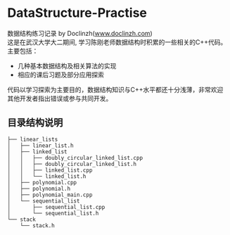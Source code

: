 # DataStructure-Practise
数据结构练习记录 by Doclinzh(www.doclinzh.com)  
这是在武汉大学大二期间, 学习陈刚老师数据结构时积累的一些相关的C++代码。主要包括：
* 几种基本数据结构及相关算法的实现
* 相应的课后习题及部分应用探索  

代码以学习探索为主要目的，数据结构知识与C++水平都还十分浅薄，非常欢迎其他开发者指出错误或参与共同开发。

## 目录结构说明
    ├── linear_lists
    │   ├── linear_list.h
    │   ├── linked_list
    │   │   ├── doubly_circular_linked_list.cpp
    │   │   ├── doubly_circular_linked_list.h
    │   │   ├── linked_list.cpp
    │   │   └── linked_list.h
    │   ├── polynomial.cpp
    │   ├── polynomial.h
    │   ├── polynomial_main.cpp
    │   └── sequential_list
    │       ├── sequential_list.cpp
    │       └── sequential_list.h
    └── stack
        └── stack.h
